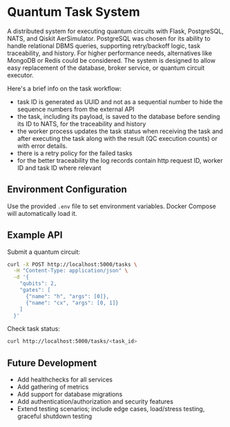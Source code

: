 # Quantum Task System

A distributed system for executing quantum circuits with Flask, PostgreSQL, NATS, and Qiskit AerSimulator.
PostgreSQL was chosen for its ability to handle relational DBMS queries, supporting retry/backoff logic, task traceability, and history. For higher performance needs, alternatives like MongoDB or Redis could be considered. The system is designed to allow easy replacement of the database, broker service, or quantum circuit executor.

Here's a brief info on the task workflow:
- task ID is generated as UUID and not as a sequential number to hide the sequence numbers from the external API
- the task, including its payload, is saved to the database before sending its ID to NATS, for the traceability and history
- the worker process updates the task status when receiving the task and after executing the task along with the result (QC execution counts) or with error details.
- there is a retry policy for the failed tasks
- for the better traceability the log records contain http request ID, worker ID and task ID where relevant

## Environment Configuration

Use the provided `.env` file to set environment variables. Docker Compose will automatically load it.

## Example API

Submit a quantum circuit:

```bash
curl -X POST http://localhost:5000/tasks \
  -H "Content-Type: application/json" \
  -d '{
    "qubits": 2,
    "gates": [
      {"name": "h", "args": [0]},
      {"name": "cx", "args": [0, 1]}
    ]
  }'
```

Check task status:

```bash
curl http://localhost:5000/tasks/<task_id>
```

## Future Development

- Add healthchecks for all services
- Add gathering of metrics
- Add support for database migrations
- Add authentication/authorization and security features
- Extend testing scenarios; include edge cases, load/stress testing, graceful shutdown testing
